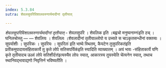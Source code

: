 ```yaml
---
index: 5.3.84
sutra: शेवलसुपरिविशालवरुणार्यमादीनां तृतीयात्

---
```

_शेवलसुपरिविशालवरुणार्यमादीनां तृतीयात्_ - शेवलसुपरि । शेवलिक इति ।बह्वचो मनुष्यनाम्नः॑इति ठच् । घनिलचोस्तु —  — शेवलियः । शेवलिलः ।शेवलादीनां तृतीयाल्लोपो य उच्यते स चाऽकृतसन्धीनां वक्तव्यः । सुपर्याशीः । सुपरिकः । सुपरियः । सुपरिलः॑ इति भाष्ये स्थितम्, कैयटेन तुसुपरिकत॑इति प्रतीकमुपादायसंहिताकार्ये तु कृते लोपे सतिसपर्यिक॑इति स्यादिति व्याख्यातम् । अयं भावः -संहिताकार्ये यणि कृते तृतीयादच ऊध्र्वं लोपे सतिशीर्दत्त॑इत्यस्यैव लोपः स्यात्, आकारस्य तुयस्येति चे॑त्यनेन स्यात्, तथाच स्थानिवद्भावाद्यणो निवृत्तिर्न भविष्यतीति ।